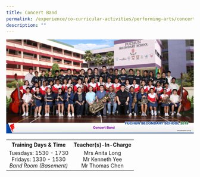 ```yaml
---
title: Concert Band
permalink: /experience/co-curricular-activities/performing-arts/concert-band
description: ""
---
```

<img src="/images/band1.jpg">
<table style="margin-left: auto; margin-right: auto;">
<tbody>
<tr>
<th style="text-align: center;">Training Days &amp; Time</th>
<th style="text-align: center;">Teacher(s)-In-Charge</th>
</tr>
<tr style="text-align: center;">
<td>
<div>Tuesdays: 1530&nbsp;- 1730</div>
<div>Fridays: 1330&nbsp;- 1530</div>
<div><em>Band Room (Basement)</em></div>
</td>
<td>
<div>Mrs Anita Long</div>
<div>Mr Kenneth Yee</div>
<div>Mr Thomas Chen</div>
</td>
</tr>
</tbody>
</table>